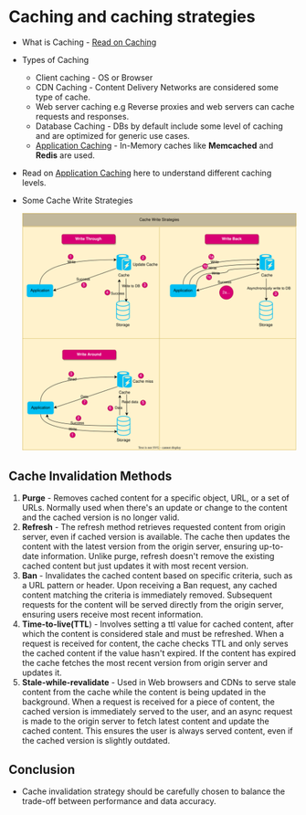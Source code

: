 # Caching and caching strategies
- What is Caching - [Read on Caching](https://github.com/donnemartin/system-design-primer?tab=readme-ov-file#cache)

- Types of Caching
    - Client caching - OS or Browser
    - CDN Caching - Content Delivery Networks are considered some type of cache.
    - Web server caching e.g Reverse proxies and web servers can cache requests and responses.
    - Database Caching - DBs by default include some level of caching and are optimized for generic use cases.
    - [Application Caching](https://github.com/donnemartin/system-design-primer?tab=readme-ov-file#application-caching) - In-Memory caches like **Memcached** and **Redis** are used.

- Read on [Application Caching](https://github.com/donnemartin/system-design-primer?tab=readme-ov-file#application-caching) here to understand different caching levels.

- Some Cache Write Strategies

    ![Cache Write Strategies](/images/cach-write-strategies.svg)
## Cache Invalidation Methods
1. **Purge** - Removes cached content for a specific object, URL, or a set of URLs. Normally used when there's an update or change to the content and the cached version is no longer valid.
2. **Refresh** - The refresh method retrieves requested content from origin server, even if cached version is available. The cache then updates the content with the latest version from the origin server, ensuring up-to-date information. 
Unlike purge, refresh doesn't remove the existing cached content but just updates it with most recent version.
3. **Ban** - Invalidates the cached content based on specific criteria, such as a URL pattern or header. Upon receiving a Ban request, any cached content matching the criteria is immediately removed. 
Subsequent requests for the content will be served directly from the origin server, ensuring users receive most recent information.
4. **Time-to-live(TTL**) - Involves setting a ttl value for cached content, after which the content is considered stale and must be refreshed. When a request is received for content, the cache checks TTL and only serves the cached content if the value hasn't expired. If the content has expired the cache fetches the most recent version from origin server and updates it.
5. **Stale-while-revalidate** - Used in Web browsers and CDNs to serve stale content from the cache while the content is being updated in the background. When a request is received for a piece of content, the cached version is immediately served to the user, and an async request is made to the origin server to fetch latest content and update the cached content.
This ensures the user is always served content, even if the cached version is slightly outdated.

## Conclusion
- Cache invalidation strategy should be carefully chosen to balance the trade-off between performance and data accuracy.
